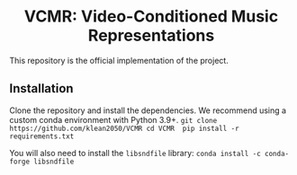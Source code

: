 <div align="center">

# VCMR: Video-Conditioned Music Representations
  
</div>

This repository is the official implementation of the project.

## Installation

Clone the repository and install the dependencies. We recommend using a custom conda environment with Python 3.9+.
``
git clone https://github.com/klean2050/VCMR
cd VCMR 
pip install -r requirements.txt
``

You will also need to install the ``libsndfile`` library:
``
conda install -c conda-forge libsndfile
``

